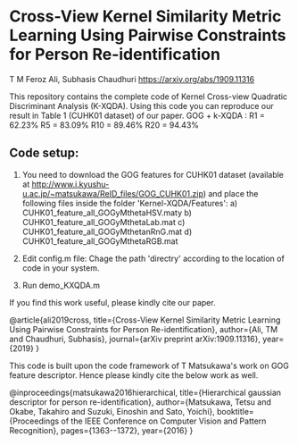 # Cross-View Kernel Similarity Metric Learning Using Pairwise Constraints for Person Re-identification
T M Feroz Ali, Subhasis Chaudhuri
https://arxiv.org/abs/1909.11316

This repository contains the complete code of Kernel Cross-view Quadratic Discriminant Analysis (K-XQDA). Using this code you can reproduce our result in Table 1 (CUHK01 dataset) of our paper.
GOG + k-XQDA : 
R1 = 62.23% 
R5 = 83.09% 
R10 = 89.46%
R20 = 94.43%

Code setup:
-------------
1) You need to download the GOG features for CUHK01 dataset (available at http://www.i.kyushu-u.ac.jp/~matsukawa/ReID_files/GOG_CUHK01.zip) and place the following files inside the folder 'Kernel-XQDA/Features':
a) CUHK01_feature_all_GOGyMthetaHSV.maty
b) CUHK01_feature_all_GOGyMthetaLab.mat
c) CUHK01_feature_all_GOGyMthetanRnG.mat
d) CUHK01_feature_all_GOGyMthetaRGB.mat

2) Edit config.m file:
Chage the path 'directry' according to the location of code in your system.

3) Run demo_KXQDA.m

If you find this work useful, please kindly cite our paper.

@article{ali2019cross,
title={Cross-View Kernel Similarity Metric Learning Using Pairwise Constraints for Person Re-identification},
author={Ali, TM and Chaudhuri, Subhasis},
journal={arXiv preprint arXiv:1909.11316},
year={2019}
}


This code is built upon the code framework of T Matsukawa's work on GOG feature descriptor. Hence please kindly cite the below work as well.

@inproceedings{matsukawa2016hierarchical,
title={Hierarchical gaussian descriptor for person re-identification},
author={Matsukawa, Tetsu and Okabe, Takahiro and Suzuki, Einoshin and Sato, Yoichi},
booktitle={Proceedings of the IEEE Conference on Computer Vision and Pattern Recognition},
pages={1363--1372},
year={2016}
}


